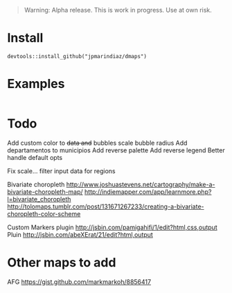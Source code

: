 > Warning: Alpha release. This is work in progress. Use at own risk.

# Install

`devtools::install_github("jpmarindiaz/dmaps")`


# Examples

```r

```

# Todo

Add custom color to ~~data and~~ bubbles
scale bubble radius
Add departamentos to municipios
Add reverse palette
Add reverse legend
Better handle default opts

Fix scale... filter input data for regions

Bivariate choropleth
http://www.joshuastevens.net/cartography/make-a-bivariate-choropleth-map/
http://indiemapper.com/app/learnmore.php?l=bivariate_choropleth
http://tolomaps.tumblr.com/post/131671267233/creating-a-bivariate-choropleth-color-scheme


Custom Markers plugin
http://jsbin.com/pamigahifi/1/edit?html,css,output
Pluin
http://jsbin.com/abeXErat/21/edit?html,output

# Other maps to add

AFG
https://gist.github.com/markmarkoh/8856417

